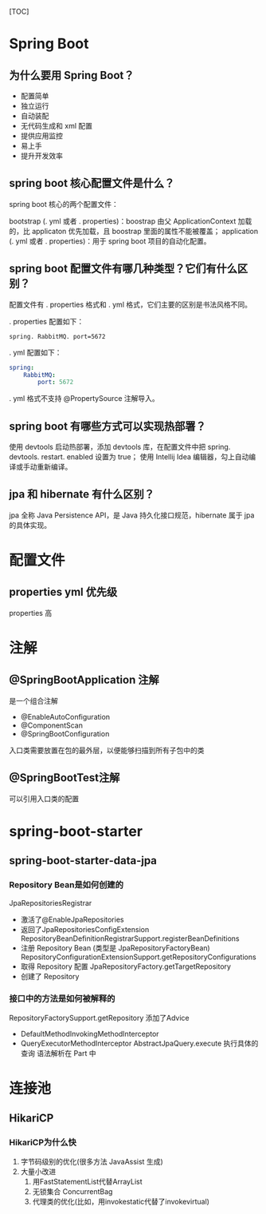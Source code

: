[TOC]

# Spring Boot
## 为什么要用 Spring Boot？
- 配置简单
- 独立运行
- 自动装配
- 无代码生成和 xml 配置
- 提供应用监控
- 易上手
- 提升开发效率

## spring boot 核心配置文件是什么？
spring boot 核心的两个配置文件：

bootstrap (. yml 或者 . properties)：boostrap 由父 ApplicationContext 加载的，比 applicaton 优先加载，且 boostrap 里面的属性不能被覆盖；
application (. yml 或者 . properties)：用于 spring boot 项目的自动化配置。

## spring boot 配置文件有哪几种类型？它们有什么区别？
配置文件有 . properties 格式和 . yml 格式，它们主要的区别是书法风格不同。

. properties 配置如下：
```properties
spring. RabbitMQ. port=5672
```
. yml 配置如下：
```yml
spring:
    RabbitMQ:
        port: 5672
```
. yml 格式不支持 @PropertySource 注解导入。

## spring boot 有哪些方式可以实现热部署？
使用 devtools 启动热部署，添加 devtools 库，在配置文件中把 spring. devtools. restart. enabled 设置为 true；
使用 Intellij Idea 编辑器，勾上自动编译或手动重新编译。

## jpa 和 hibernate 有什么区别？
jpa 全称 Java Persistence API，是 Java 持久化接口规范，hibernate 属于 jpa 的具体实现。

# 配置文件

## properties yml 优先级
properties 高

# 注解

## @SpringBootApplication 注解
是一个组合注解
- @EnableAutoConfiguration
- @ComponentScan
- @SpringBootConfiguration

入口类需要放置在包的最外层，以便能够扫描到所有子包中的类

## @SpringBootTest注解
可以引用入口类的配置

# spring-boot-starter

## spring-boot-starter-data-jpa

### Repository Bean是如何创建的
JpaRepositoriesRegistrar
- 激活了@EnableJpaRepositories
- 返回了JpaRepositoriesConfigExtension
RepositoryBeanDefinitionRegistrarSupport.registerBeanDefinitions
- 注册 Repository Bean (类型是 JpaRepositoryFactoryBean)
RepositoryConfigurationExtensionSupport.getRepositoryConfigurations
- 取得 Repository 配置
JpaRepositoryFactory.getTargetRepository
- 创建了 Repository

### 接口中的方法是如何被解释的
RepositoryFactorySupport.getRepository 添加了Advice
- DefaultMethodInvokingMethodInterceptor
- QueryExecutorMethodInterceptor
AbstractJpaQuery.execute 执行具体的查询
语法解析在 Part 中

# 连接池

## HikariCP

### HikariCP为什么快
1. 字节码级别的优化(很多方法 JavaAssist 生成)
2. 大量小改进
   1. 用FastStatementList代替ArrayList
   2. 无锁集合 ConcurrentBag
   3. 代理类的优化(比如，用invokestatic代替了invokevirtual)